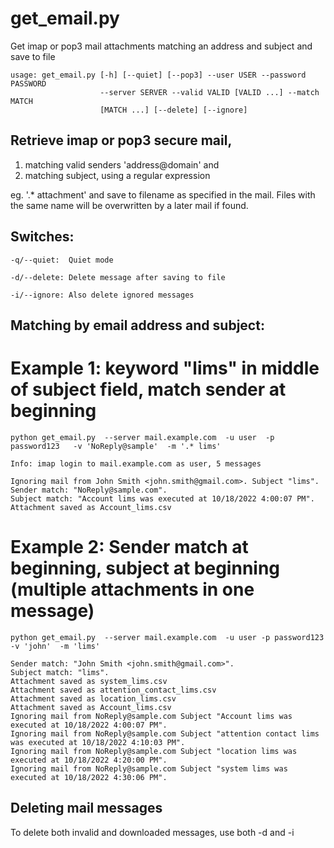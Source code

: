 # get_email.py

Get imap or pop3 mail attachments matching an address and subject and save to file

```
usage: get_email.py [-h] [--quiet] [--pop3] --user USER --password PASSWORD
                    --server SERVER --valid VALID [VALID ...] --match MATCH
                    [MATCH ...] [--delete] [--ignore]
```
  
## Retrieve imap or pop3 secure mail,
  1. matching valid senders 'address@domain'
   and 
  2. matching subject, using a regular expression

eg. '.* attachment' and save to filename as specified in the mail. 
Files with the same name will be overwritten by a later mail if found.

## Switches:
```
-q/--quiet:  Quiet mode

-d/--delete: Delete message after saving to file

-i/--ignore: Also delete ignored messages
```

## Matching by email address and subject:

# Example 1: keyword "lims" in middle of subject field, match sender at beginning

```
python get_email.py  --server mail.example.com  -u user  -p password123   -v 'NoReply@sample'  -m '.* lims' 

Info: imap login to mail.example.com as user, 5 messages

Ignoring mail from John Smith <john.smith@gmail.com>. Subject "lims".
Sender match: "NoReply@sample.com".
Subject match: "Account lims was executed at 10/18/2022 4:00:07 PM".
Attachment saved as Account_lims.csv
```

# Example 2: Sender match at beginning, subject at beginning (multiple attachments in one message)

```
python get_email.py  --server mail.example.com  -u user -p password123   -v 'john'  -m 'lims'

Sender match: "John Smith <john.smith@gmail.com>".
Subject match: "lims".
Attachment saved as system_lims.csv
Attachment saved as attention_contact_lims.csv
Attachment saved as location_lims.csv
Attachment saved as Account_lims.csv
Ignoring mail from NoReply@sample.com Subject "Account lims was executed at 10/18/2022 4:00:07 PM".
Ignoring mail from NoReply@sample.com Subject "attention contact lims was executed at 10/18/2022 4:10:03 PM".
Ignoring mail from NoReply@sample.com Subject "location lims was executed at 10/18/2022 4:20:00 PM".
Ignoring mail from NoReply@sample.com Subject "system lims was executed at 10/18/2022 4:30:06 PM".
```

## Deleting mail messages

 To delete both invalid and downloaded messages, use both -d and -i 
 
